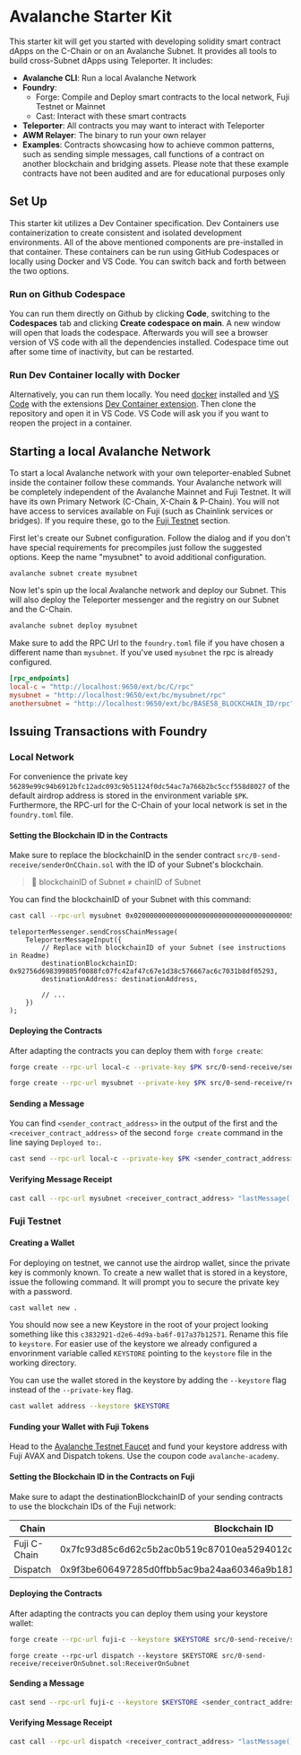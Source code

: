 # Avalanche Starter Kit

This starter kit will get you started with developing solidity smart contract dApps on the C-Chain or on an Avalanche Subnet. It provides all tools to build cross-Subnet dApps using Teleporter. It includes:

- **Avalanche CLI**: Run a local Avalanche Network
- **Foundry**:
  - Forge: Compile and Deploy smart contracts to the local network, Fuji Testnet or Mainnet
  - Cast: Interact with these smart contracts
- **Teleporter**: All contracts you may want to interact with Teleporter
- **AWM Relayer**: The binary to run your own relayer
- **Examples**: Contracts showcasing how to achieve common patterns, such as sending simple messages, call functions of a contract on another blockchain and bridging assets. Please note that these example contracts have not been audited and are for educational purposes only

## Set Up

This starter kit utilizes a Dev Container specification. Dev Containers use containerization to create consistent and isolated development environments. All of the above mentioned components are pre-installed in that container. These containers can be run using GitHub Codespaces or locally using Docker and VS Code. You can switch back and forth between the two options.

### Run on Github Codespace

You can run them directly on Github by clicking **Code**, switching to the **Codespaces** tab and clicking **Create codespace on main**. A new window will open that loads the codespace. Afterwards you will see a browser version of VS code with all the dependencies installed. Codespace time out after some time of inactivity, but can be restarted.

### Run Dev Container locally with Docker

Alternatively, you can run them locally. You need [docker](https://www.docker.com/products/docker-desktop/) installed and [VS Code](https://code.visualstudio.com/) with the extensions [Dev Container extension](https://marketplace.visualstudio.com/items?itemName=ms-vscode-remote.remote-containers). Then clone the repository and open it in VS Code. VS Code will ask you if you want to reopen the project in a container.

## Starting a local Avalanche Network

To start a local Avalanche network with your own teleporter-enabled Subnet inside the container follow these commands. Your Avalanche network will be completely independent of the Avalanche Mainnet and Fuji Testnet. It will have its own Primary Network (C-Chain, X-Chain & P-Chain). You will not have access to services available on Fuji (such as Chainlink services or bridges). If you require these, go to the [Fuji Testnet](#fuji-testnet) section.

First let's create our Subnet configuration. Follow the dialog and if you don't have special requirements for precompiles just follow the suggested options. Keep the name "mysubnet" to avoid additional configuration.

```
avalanche subnet create mysubnet
```

Now let's spin up the local Avalanche network and deploy our Subnet. This will also deploy the Teleporter messenger and the registry on our Subnet and the C-Chain.

```bash
avalanche subnet deploy mysubnet
```

Make sure to add the RPC Url to the `foundry.toml` file if you have chosen a different name than `mysubnet`. If you've used `mysubnet` the rpc is already configured.

```toml
[rpc_endpoints]
local-c = "http://localhost:9650/ext/bc/C/rpc"
mysubnet = "http://localhost:9650/ext/bc/mysubnet/rpc"
anothersubnet = "http://localhost:9650/ext/bc/BASE58_BLOCKCHAIN_ID/rpc"
```

## Issuing Transactions with Foundry

### Local Network

For convenience the private key `56289e99c94b6912bfc12adc093c9b51124f0dc54ac7a766b2bc5ccf558d8027` of the default airdrop address is stored in the environment variable `$PK`. Furthermore, the RPC-url for the C-Chain of your local network is set in the `foundry.toml` file.

#### Setting the Blockchain ID in the Contracts

Make sure to replace the blockchainID in the sender contract `src/0-send-receive/senderOnCChain.sol` with the ID of your Subnet's blockchain.

> :no_entry_sign: blockchainID of Subnet ≠ chainID of Subnet

You can find the blockchainID of your Subnet with this command:

```bash
cast call --rpc-url mysubnet 0x0200000000000000000000000000000000000005 "getBlockchainID()(bytes32)" 
```

```solidity
teleporterMessenger.sendCrossChainMessage(
    TeleporterMessageInput({
        // Replace with blockchainID of your Subnet (see instructions in Readme)
        destinationBlockchainID: 0x92756d698399805f0088fc07fc42af47c67e1d38c576667ac6c7031b8df05293,
        destinationAddress: destinationAddress,
        
        // ...
    })
);
```

#### Deploying the Contracts

After adapting the contracts you can deploy them with `forge create`:

```bash
forge create --rpc-url local-c --private-key $PK src/0-send-receive/senderOnCChain.sol:SenderOnCChain

```

```bash
forge create --rpc-url mysubnet --private-key $PK src/0-send-receive/receiverOnSubnet.sol:ReceiverOnSubnet

```

#### Sending a Message

You can find `<sender_contract_address>` in the output of the first and the `<receiver_contract_address>` of the second `forge create` command in the line saying `Deployed to:`.

```bash
cast send --rpc-url local-c --private-key $PK <sender_contract_address> "sendMessage(address,string)" <receiver_contract_address> "Hello"
```

#### Verifying Message Receipt

```bash
cast call --rpc-url mysubnet <receiver_contract_address> "lastMessage()(string)"
```

### Fuji Testnet

#### Creating a Wallet

For deploying on testnet, we cannot use the airdrop wallet, since the private key is commonly known. To create a new wallet that is stored in a keystore, issue the following command. It will prompt you to secure the private key with a password.

```bash
cast wallet new .
```

You should now see a new Keystore in the root of your project looking something like this `c3832921-d2e6-4d9a-ba6f-017a37b12571`. Rename this file to `keystore`. For easier use of the keystore we already configured a envorinment variable called `KEYSTORE` pointing to the `keystore` file in the working directory.

You can use the wallet stored in the keystore by adding the `--keystore` flag instead of the `--private-key` flag.

```bash
cast wallet address --keystore $KEYSTORE
```

#### Funding your Wallet with Fuji Tokens

Head to the [Avalanche Testnet Faucet](https://core.app/tools/testnet-faucet/?subnet=c&token=c) and fund your keystore address with Fuji AVAX and Dispatch tokens. Use the coupon code `avalanche-academy`.

#### Setting the Blockchain ID in the Contracts on Fuji

Make sure to adapt the destinationBlockchainID of your sending contracts to use the blockchain IDs of the Fuji network:

| Chain | Blockchain ID |
|-------|---------------|
| Fuji C-Chain | 0x7fc93d85c6d62c5b2ac0b519c87010ea5294012d1e407030d6acd0021cac10d5 |
| Dispatch | 0x9f3be606497285d0ffbb5ac9ba24aa60346a9b1812479ed66cb329f394a4b1c7 |

#### Deploying the Contracts

After adapting the contracts you can deploy them using your keystore wallet:

```bash
forge create --rpc-url fuji-c --keystore $KEYSTORE src/0-send-receive/senderOnCChain.sol:SenderOnCChain
```

```
forge create --rpc-url dispatch --keystore $KEYSTORE src/0-send-receive/receiverOnSubnet.sol:ReceiverOnSubnet

```

#### Sending a Message

```bash
cast send --rpc-url fuji-c --keystore $KEYSTORE <sender_contract_address> "sendMessage(address,string)" <receiver_contract_address> "Hello"
```

#### Verifying Message Receipt

```bash
cast call --rpc-url dispatch <receiver_contract_address> "lastMessage()(string)"
```
